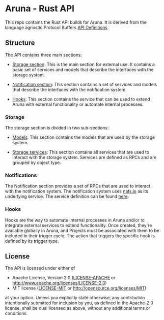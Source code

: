 # Aruna - Rust API
This repo contains the Rust API builds for Aruna. It is derived from the language agnostic Protocol Buffers [API Definitions](https://github.com/ArunaStorage/api).


## Structure

The API contains three main sections:

- [Storage section](#storage): This is the main section for external use. It contains a basic set of services and models that describe the interfaces with the storage system.

- [Notification section](#notifications): This section contains a set of services and models that describe the interfaces with the notification system.

- [Hooks](#hooks): This section contains the service that can be used to extend Aruna with external functionality or automate internal processes.


### Storage

The storage section is divided in two sub-sections:

- [Models](https://github.com/ArunaStorage/api/tree/main/aruna/api/storage/models/v2): This section contains the models that are used by the storage system. 

- [Storage services](https://github.com/ArunaStorage/api/tree/main/aruna/api/storage/services/v2/): This section contains all services that are used to interact with the storage system. Services are defined as RPCs and are grouped by object type.

### Notifications

The Notification section provides a set of RPCs that are used to interact with the notification system. The notification system uses [nats.io](https://nats.io/) as its underlying service. The service definition can be found [here](https://github.com/ArunaStorage/api/tree/main/aruna/api/notification/services/v2/notification_service.proto).


### Hooks

Hooks are the way to automate internal processes in Aruna and/or to integrate external services to extend functionality. Once created, they're available globally in Aruna, and Projects must be associated with them to be included in their trigger cycle. The action that triggers the specific hook is defined by its trigger type.



## License

The API is licensed under either of

 * Apache License, Version 2.0 ([LICENSE-APACHE](LICENSE-APACHE) or http://www.apache.org/licenses/LICENSE-2.0)
 * MIT license ([LICENSE-MIT](LICENSE-MIT) or http://opensource.org/licenses/MIT)

at your option. Unless you explicitly state otherwise, any contribution intentionally submitted for inclusion by you, as defined in the Apache-2.0 license, shall be dual licensed as above, without any additional terms or conditions. 
